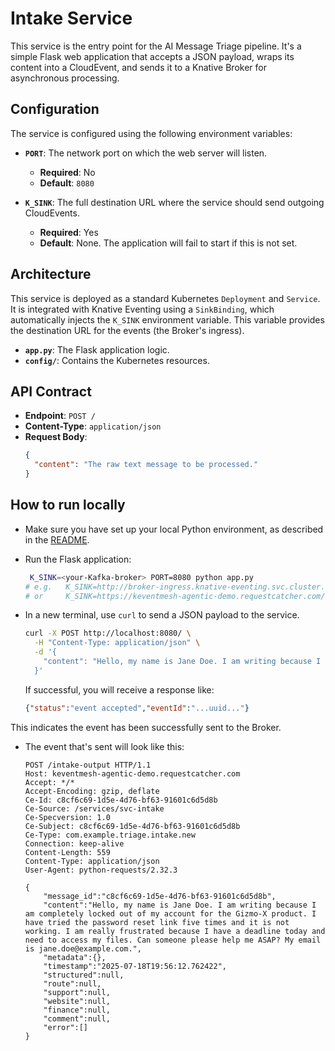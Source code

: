 # Intake Service

This service is the entry point for the AI Message Triage pipeline. It's a simple Flask web application that accepts a JSON payload, wraps its content into a CloudEvent, and sends it to a Knative Broker for asynchronous processing.

## Configuration

The service is configured using the following environment variables:

-   **`PORT`**: The network port on which the web server will listen.
    -   **Required**: No
    -   **Default**: `8080`

-   **`K_SINK`**: The full destination URL where the service should send outgoing CloudEvents.
    -   **Required**: Yes
    -   **Default**: None. The application will fail to start if this is not set.

## Architecture

This service is deployed as a standard Kubernetes `Deployment` and `Service`. It is integrated with Knative Eventing using a `SinkBinding`, which automatically injects the `K_SINK` environment variable. This variable provides the destination URL for the events (the Broker's ingress).

-   **`app.py`**: The Flask application logic.
-   **`config/`**: Contains the Kubernetes resources.

## API Contract

-   **Endpoint**: `POST /`
-   **Content-Type**: `application/json`
-   **Request Body**:
    ```json
    {
      "content": "The raw text message to be processed."
    }
    ```

## How to run locally

- Make sure you have set up your local Python environment, as described in the [README](../README.md).

- Run the Flask application:
    ```bash
     K_SINK=<your-Kafka-broker> PORT=8080 python app.py
    # e.g.   K_SINK=http://broker-ingress.knative-eventing.svc.cluster.local            PORT=8080   python app.py
    # or     K_SINK=https://keventmesh-agentic-demo.requestcatcher.com/intake-output    PORT=8080   python app.py
    ```

-  In a new terminal, use `curl` to send a JSON payload to the service.
    ```bash
    curl -X POST http://localhost:8080/ \
      -H "Content-Type: application/json" \
      -d '{
        "content": "Hello, my name is Jane Doe. I am writing because I am completely locked out of my account for the Gizmo-X product. I have tried the password reset link five times and it is not working. I am really frustrated because I have a deadline today and need to access my files. Can someone please help me ASAP? My email is jane.doe@example.com."
      }'
    ```

   If successful, you will receive a response like:
    ```json
    {"status":"event accepted","eventId":"...uuid..."}
    ```

This indicates the event has been successfully sent to the Broker.

- The event that's sent will look like this:
    ```
    POST /intake-output HTTP/1.1
    Host: keventmesh-agentic-demo.requestcatcher.com
    Accept: */*
    Accept-Encoding: gzip, deflate
    Ce-Id: c8cf6c69-1d5e-4d76-bf63-91601c6d5d8b
    Ce-Source: /services/svc-intake
    Ce-Specversion: 1.0
    Ce-Subject: c8cf6c69-1d5e-4d76-bf63-91601c6d5d8b
    Ce-Type: com.example.triage.intake.new
    Connection: keep-alive
    Content-Length: 559
    Content-Type: application/json
    User-Agent: python-requests/2.32.3
    
    {
        "message_id":"c8cf6c69-1d5e-4d76-bf63-91601c6d5d8b",
        "content":"Hello, my name is Jane Doe. I am writing because I am completely locked out of my account for the Gizmo-X product. I have tried the password reset link five times and it is not working. I am really frustrated because I have a deadline today and need to access my files. Can someone please help me ASAP? My email is jane.doe@example.com.",
        "metadata":{},
        "timestamp":"2025-07-18T19:56:12.762422",
        "structured":null,
        "route":null,
        "support":null,
        "website":null,
        "finance":null,
        "comment":null,
        "error":[]
    }
   ```
